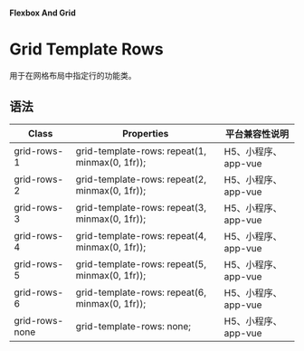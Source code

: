 #### <span class="text-lg text-gray-500 font-normal">Flexbox And Grid</span>

<div class="w-screen"></div>

# Grid Template Rows
<space />
<a-typography-text>
    用于在网格布局中指定行的功能类。
</a-typography-text>

<CssPrefix />

## 语法
| Class | Properties | 平台兼容性说明
| --- | --- | ---
| <a-link status="success">grid-rows-1</a-link> | <a-link>grid-template-rows: repeat(1, minmax(0, 1fr));</a-link> | H5、小程序、app-vue
| <a-link status="success">grid-rows-2</a-link> | <a-link>grid-template-rows: repeat(2, minmax(0, 1fr));</a-link> | H5、小程序、app-vue
| <a-link status="success">grid-rows-3</a-link> | <a-link>grid-template-rows: repeat(3, minmax(0, 1fr));</a-link> | H5、小程序、app-vue
| <a-link status="success">grid-rows-4</a-link> | <a-link>grid-template-rows: repeat(4, minmax(0, 1fr));</a-link> | H5、小程序、app-vue
| <a-link status="success">grid-rows-5</a-link> | <a-link>grid-template-rows: repeat(5, minmax(0, 1fr));</a-link> | H5、小程序、app-vue
| <a-link status="success">grid-rows-6</a-link> | <a-link>grid-template-rows: repeat(6, minmax(0, 1fr));</a-link> | H5、小程序、app-vue
| <a-link status="success">grid-rows-none</a-link> | <a-link>grid-template-rows: none;</a-link> | H5、小程序、app-vue